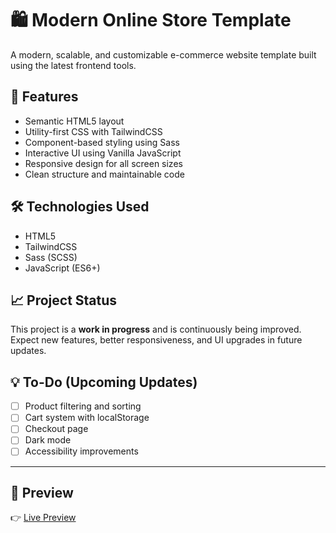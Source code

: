 # 🛍️ Modern Online Store Template

A modern, scalable, and customizable e-commerce website template built using the latest frontend tools.

## 🚀 Features

- Semantic HTML5 layout  
- Utility-first CSS with TailwindCSS  
- Component-based styling using Sass  
- Interactive UI using Vanilla JavaScript  
- Responsive design for all screen sizes  
- Clean structure and maintainable code  

## 🛠️ Technologies Used

- HTML5  
- TailwindCSS  
- Sass (SCSS)  
- JavaScript (ES6+)

## 📈 Project Status

This project is a **work in progress** and is continuously being improved.  
Expect new features, better responsiveness, and UI upgrades in future updates.

## 💡 To-Do (Upcoming Updates)

- [ ] Product filtering and sorting  
- [ ] Cart system with localStorage  
- [ ] Checkout page  
- [ ] Dark mode  
- [ ] Accessibility improvements  

---
## 📸 Preview

👉 [Live Preview](https://whosfatima.github.io/Tailwind-Project/)


